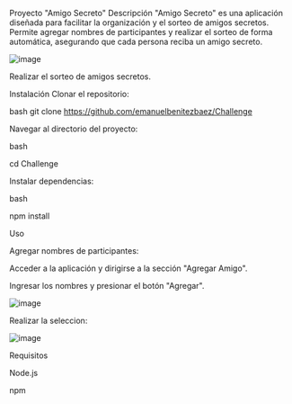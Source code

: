 
Proyecto "Amigo Secreto"
Descripción
"Amigo Secreto" es una aplicación diseñada para facilitar la organización y el sorteo de amigos secretos. Permite agregar nombres de participantes y realizar el sorteo de forma automática, asegurando que cada persona reciba un amigo secreto.


![image](https://github.com/user-attachments/assets/56dc2c59-bda3-46a9-8971-a17a30db3eb7)

Realizar el sorteo de amigos secretos.


Instalación
Clonar el repositorio:


bash
git clone https://github.com/emanuelbenitezbaez/Challenge

Navegar al directorio del proyecto:

bash

cd Challenge

Instalar dependencias:


bash

npm install

Uso

Agregar nombres de participantes:


Acceder a la aplicación y dirigirse a la sección "Agregar Amigo".

Ingresar los nombres y presionar el botón "Agregar".

![image](https://github.com/user-attachments/assets/187e2d8f-17a9-4122-9fe7-224553306916)

Realizar la seleccion:

![image](https://github.com/user-attachments/assets/1e2f3b17-90ec-4001-9cc5-c53b6d4f3974)




Requisitos

Node.js

npm
